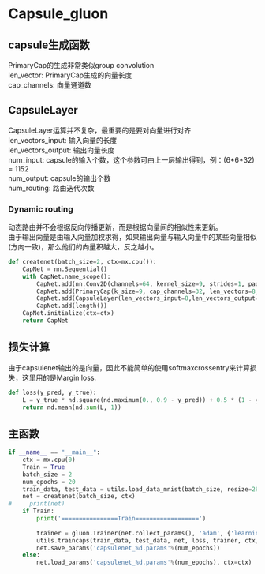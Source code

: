 # Capsule_gluon
## capsule生成函数
 PrimaryCap的生成非常类似group convolution  
 len_vector: PrimaryCap生成的向量长度  
 cap_channels: 向量通道数  
## CapsuleLayer
CapsuleLayer运算并不复杂，最重要的是要对向量进行对齐  
len_vectors_input: 输入向量的长度  
len_vectors_output: 输出向量长度  
num_input: capsule的输入个数，这个参数可由上一层输出得到，例：(6\*6\*32) = 1152  
num_output: capsule的输出个数  
num_routing: 路由迭代次数  
### Dynamic routing
动态路由并不会根据反向传播更新，而是根据向量间的相似性来更新。  
由于输出向量是由输入向量加权求得，如果输出向量与输入向量中的某些向量相似(方向一致)，那么他们的向量积越大，反之越小。  


```python
def createnet(batch_size=2, ctx=mx.cpu()):
    CapNet = nn.Sequential()
    with CapNet.name_scope():
        CapNet.add(nn.Conv2D(channels=64, kernel_size=9, strides=1, padding=(0,0), activation='relu'))
        CapNet.add(PrimaryCap(k_size=9, cap_channels=32, len_vectors=8, strides=2))
        CapNet.add(CapsuleLayer(len_vectors_input=8,len_vectors_output=16,batch_size=batch_size, num_input=1152, num_output=10, num_routing=3))
        CapNet.add(length())
    CapNet.initialize(ctx=ctx)
    return CapNet
```

## 损失计算
由于capsulenet输出的是向量，因此不能简单的使用softmaxcrossentry来计算损失，这里用的是Margin loss.


```python
def loss(y_pred, y_true):
    L = y_true * nd.square(nd.maximum(0., 0.9 - y_pred)) + 0.5 * (1 - y_true) * nd.square(nd.maximum(0., y_pred - 0.1))
    return nd.mean(nd.sum(L, 1))
```

## 主函数


```python
if __name__ == "__main__":
    ctx = mx.cpu(0)
    Train = True
    batch_size = 2
    num_epochs = 20
    train_data, test_data = utils.load_data_mnist(batch_size, resize=28)
    net = createnet(batch_size, ctx)
#     print(net)
    if Train:
        print('================Train==================')
        
        trainer = gluon.Trainer(net.collect_params(), 'adam', {'learning_rate': 0.01})
        utils.traincaps(train_data, test_data, net, loss, trainer, ctx, num_epochs, print_batches=100)
        net.save_params('capsulenet_%d.params'%(num_epochs))
    else:
        net.load_params('capsulenet_%d.params'%(num_epochs), ctx=ctx)
```


```python

```
